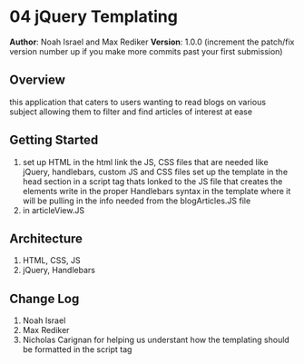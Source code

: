 # 04 jQuery Templating

**Author**: Noah Israel and Max Rediker
**Version**: 1.0.0 (increment the patch/fix version number up if you make more commits past your first submission)

## Overview
<!-- Provide a high level overview of what this application is and why you are building it, beyond the fact that it's an assignment for a Code Fellows 301 class. (i.e. What's your problem domain?) -->
this application that caters to users wanting to read blogs on various subject allowing them to filter and find articles of interest at ease

## Getting Started
<!-- What are the steps that a user must take in order to build this app on their own machine and get it running? -->
1. set up HTML
    in the html link the JS, CSS files that are needed like jQuery, handlebars, custom JS and CSS files
    set up the template in the head section in a script tag thats lonked to the JS file that creates the elements
    write in the proper Handlebars syntax in the template where it will be pulling in the info needed from the blogArticles.JS file
2. in articleView.JS 

    

## Architecture
<!-- Provide a detailed description of the application design. What technologies (languages, libraries, etc) you're using, and any other relevant design information. -->
1. HTML, CSS, JS
2. jQuery, Handlebars

## Change Log
<!-- Use this are to document the iterative changes made to your application as each feature is successfully implemented. Use time stamps. Here's an examples:

Added comments for 'this' in arrow functions
@noahmvf
noahmvf committed 11:00am

added comments
@noahmvf
noahmvf committed 11:00am

handlebars working
@noahmvf
noahmvf committed 10:30am

added handles bares and arrow function to render functions
@GitHubMaxwell
GitHubMaxwell committed 10:00am

Planned and strategized 
9:00am

## Credits and Collaborations
<!-- Give credit (and a link) to other people or resources that helped you build this application. -->
1. Noah Israel
2. Max Rediker
3. Nicholas Carignan for helping us understant how the templating should be formatted in the script tag